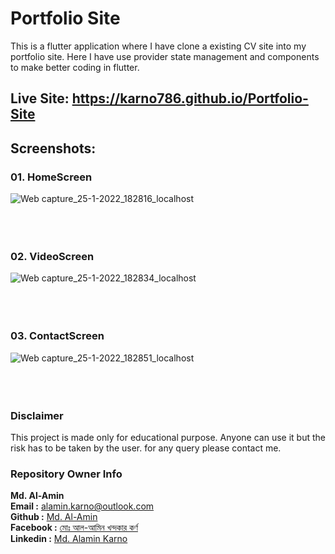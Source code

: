 # Portfolio Site

This is a flutter application where I have clone a existing CV site into my portfolio site. Here I have use provider state management and components to make better coding in flutter.

## Live Site: https://karno786.github.io/Portfolio-Site

## Screenshots:


### 01. HomeScreen

![Web capture_25-1-2022_182816_localhost](https://user-images.githubusercontent.com/56608168/150983243-7dab16d6-5ceb-4dd1-afca-93036286e2aa.jpeg)
<br>
<br>
<br>
<br>
### 02. VideoScreen

![Web capture_25-1-2022_182834_localhost](https://user-images.githubusercontent.com/56608168/150983336-b497a039-8106-422e-a37e-0ede892cf570.jpeg)
<br>
<br>
<br>
<br>
### 03. ContactScreen

![Web capture_25-1-2022_182851_localhost](https://user-images.githubusercontent.com/56608168/150983351-6cc06624-0777-4ad2-bc82-19008aefdbd9.jpeg)
<br>
<br>
<br>
<br>
### Disclaimer
This project is made only for educational purpose. Anyone can use it but the risk has to be taken by the user.
for any query please contact me.

### Repository Owner Info

__Md. Al-Amin__ <br>
__Email :__ [ alamin.karno@outlook.com ](mailto:alamin.karno@outlook.com) <br>
__Github :__ [Md. Al-Amin](https://github.com/karno786)<br>
__Facebook :__ [মোঃ আল-আমিন খন্দকার কর্ণ](https://facebook.com/alamin.kanro786) <br>
__Linkedin :__ [Md. Alamin Karno](https://www.linkedin.com/in/alaminkarno/)
<br>
<br>
